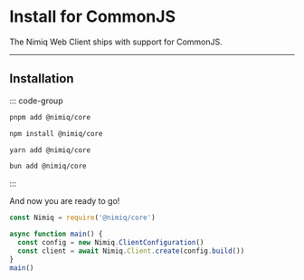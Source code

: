 # Install for CommonJS

The Nimiq Web Client ships with support for CommonJS.

---

## Installation

::: code-group

```bash [pnpm]
pnpm add @nimiq/core
```

```bash [npm]
npm install @nimiq/core
```

```bash [yarn]
yarn add @nimiq/core
```

```bash [bun]
bun add @nimiq/core
```

:::

And now you are ready to go!

```javascript
const Nimiq = require('@nimiq/core')

async function main() {
  const config = new Nimiq.ClientConfiguration()
  const client = await Nimiq.Client.create(config.build())
}
main()
```

<!--@include: ./_contribute.md-->
